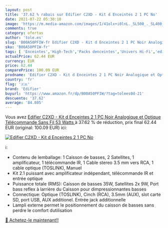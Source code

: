 ```yaml
---
layout: post
title: '37.62 % rabais sur Edifier C2XD - Kit d Enceintes 2 1 PC No'
date: 2021-07-22 05:30:10
image: 'https://m.media-amazon.com/images/I/41olx+i0lnL._SL500_._SL400_.jpg'
comments: true
category: ofertas
author: 'tole.es'
slug: 'B00A50PFIW-fr Edifier C2XD - Kit d Enceintes 2 1 PC Noir Analogique et...'
sku: 'B00A50PFIW-fr'
tags: [ 'Enceintes','High-Tech','Packs denceintes','Univers Hi-Fi','edifier', ]
actualPrice: 62.44 EUR
currency: EUR
price: 62.44
comparePrice: 100.09 EUR
prodname: 'Edifier C2XD - Kit d Enceintes 2 1 PC Noir Analogique et Optique  Télécommande Sans Fil  53 Watts '
country: 'fr'
flag: '🇫🇷'
brand: 'Edifier'
buyurl: 'https://www.amazon.fr/dp/B00A50PFIW/?tag=tolees0d-21'
descuento: '37.62'
average: '84.805'
---
```


Vous avez [Edifier C2XD - Kit d Enceintes 2 1 PC Noir Analogique et Optique  Télécommande Sans Fil  53 Watts ](https://www.amazon.fr/dp/B00A50PFIW/?tag=tolees0d-21)  à  37.62 % de réduction, prix final  62.44 EUR (original: 100.09 EUR) ici:

[![Edifier C2XD - Kit d Enceintes 2 1 PC No](https://m.media-amazon.com/images/I/41olx+i0lnL._SL500_._SL400_.jpg)](https://www.amazon.fr/dp/B00A50PFIW/?tag=tolees0d-21)

ℹ️:

- Contenu de lemballage: 1 Caisson de basses, 2 Satellites, 1 amplificateur, 1 télécommande IR, 1 Cable stereo 3.5 mm vers RCA, 1 cable optique (TOSLINK), Manuel
- Kit 2.1 puissant avec amplificateur indépendant, télécommande IR et entrée optique
- Puissance totale (RMS): Caisson de basses 35W, Satellites 2x 9W, Port bass reflex à larrière du Caisson pour dimpressionnantes basses
- Connectique: Optique (TOSLINK), Cinch (RCA), 3.5mm (AUX), slot carte SD, port USB, AUX additionel. Entrée jack additionnelle
- Lampli externe permet le positionnement du caisson de basses sans perdre le comfort dutilisation

[🛒 Achetez-le maintenant!!](https://www.amazon.fr/dp/B00A50PFIW/?tag=tolees0d-21)
